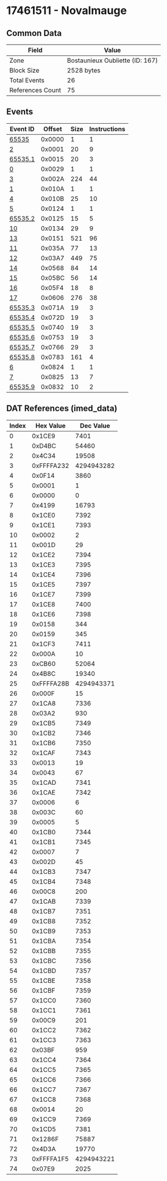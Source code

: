 # 17461511 - Novalmauge

## Common Data

| Field            | Value                           |
|------------------|---------------------------------|
| Zone             | Bostaunieux Oubliette (ID: 167) |
| Block Size       | 2528 bytes                      |
| Total Events     | 26                              |
| References Count | 75                              |

## Events

| Event ID                | Offset   |   Size |   Instructions |
|-------------------------|----------|--------|----------------|
| [65535](./65535.md)     | 0x0000   |      1 |              1 |
| [2](./2.md)             | 0x0001   |     20 |              9 |
| [65535.1](./65535.1.md) | 0x0015   |     20 |              3 |
| [0](./0.md)             | 0x0029   |      1 |              1 |
| [3](./3.md)             | 0x002A   |    224 |             44 |
| [1](./1.md)             | 0x010A   |      1 |              1 |
| [4](./4.md)             | 0x010B   |     25 |             10 |
| [5](./5.md)             | 0x0124   |      1 |              1 |
| [65535.2](./65535.2.md) | 0x0125   |     15 |              5 |
| [10](./10.md)           | 0x0134   |     29 |              9 |
| [13](./13.md)           | 0x0151   |    521 |             96 |
| [11](./11.md)           | 0x035A   |     77 |             13 |
| [12](./12.md)           | 0x03A7   |    449 |             75 |
| [14](./14.md)           | 0x0568   |     84 |             14 |
| [15](./15.md)           | 0x05BC   |     56 |             14 |
| [16](./16.md)           | 0x05F4   |     18 |              8 |
| [17](./17.md)           | 0x0606   |    276 |             38 |
| [65535.3](./65535.3.md) | 0x071A   |     19 |              3 |
| [65535.4](./65535.4.md) | 0x072D   |     19 |              3 |
| [65535.5](./65535.5.md) | 0x0740   |     19 |              3 |
| [65535.6](./65535.6.md) | 0x0753   |     19 |              3 |
| [65535.7](./65535.7.md) | 0x0766   |     29 |              3 |
| [65535.8](./65535.8.md) | 0x0783   |    161 |              4 |
| [6](./6.md)             | 0x0824   |      1 |              1 |
| [7](./7.md)             | 0x0825   |     13 |              7 |
| [65535.9](./65535.9.md) | 0x0832   |     10 |              2 |

## DAT References (imed_data)

|   Index | Hex Value   |   Dec Value |
|---------|-------------|-------------|
|       0 | 0x1CE9      |        7401 |
|       1 | 0xD4BC      |       54460 |
|       2 | 0x4C34      |       19508 |
|       3 | 0xFFFFA232  |  4294943282 |
|       4 | 0x0F14      |        3860 |
|       5 | 0x0001      |           1 |
|       6 | 0x0000      |           0 |
|       7 | 0x4199      |       16793 |
|       8 | 0x1CE0      |        7392 |
|       9 | 0x1CE1      |        7393 |
|      10 | 0x0002      |           2 |
|      11 | 0x001D      |          29 |
|      12 | 0x1CE2      |        7394 |
|      13 | 0x1CE3      |        7395 |
|      14 | 0x1CE4      |        7396 |
|      15 | 0x1CE5      |        7397 |
|      16 | 0x1CE7      |        7399 |
|      17 | 0x1CE8      |        7400 |
|      18 | 0x1CE6      |        7398 |
|      19 | 0x0158      |         344 |
|      20 | 0x0159      |         345 |
|      21 | 0x1CF3      |        7411 |
|      22 | 0x000A      |          10 |
|      23 | 0xCB60      |       52064 |
|      24 | 0x4B8C      |       19340 |
|      25 | 0xFFFFA28B  |  4294943371 |
|      26 | 0x000F      |          15 |
|      27 | 0x1CA8      |        7336 |
|      28 | 0x03A2      |         930 |
|      29 | 0x1CB5      |        7349 |
|      30 | 0x1CB2      |        7346 |
|      31 | 0x1CB6      |        7350 |
|      32 | 0x1CAF      |        7343 |
|      33 | 0x0013      |          19 |
|      34 | 0x0043      |          67 |
|      35 | 0x1CAD      |        7341 |
|      36 | 0x1CAE      |        7342 |
|      37 | 0x0006      |           6 |
|      38 | 0x003C      |          60 |
|      39 | 0x0005      |           5 |
|      40 | 0x1CB0      |        7344 |
|      41 | 0x1CB1      |        7345 |
|      42 | 0x0007      |           7 |
|      43 | 0x002D      |          45 |
|      44 | 0x1CB3      |        7347 |
|      45 | 0x1CB4      |        7348 |
|      46 | 0x00C8      |         200 |
|      47 | 0x1CAB      |        7339 |
|      48 | 0x1CB7      |        7351 |
|      49 | 0x1CB8      |        7352 |
|      50 | 0x1CB9      |        7353 |
|      51 | 0x1CBA      |        7354 |
|      52 | 0x1CBB      |        7355 |
|      53 | 0x1CBC      |        7356 |
|      54 | 0x1CBD      |        7357 |
|      55 | 0x1CBE      |        7358 |
|      56 | 0x1CBF      |        7359 |
|      57 | 0x1CC0      |        7360 |
|      58 | 0x1CC1      |        7361 |
|      59 | 0x00C9      |         201 |
|      60 | 0x1CC2      |        7362 |
|      61 | 0x1CC3      |        7363 |
|      62 | 0x03BF      |         959 |
|      63 | 0x1CC4      |        7364 |
|      64 | 0x1CC5      |        7365 |
|      65 | 0x1CC6      |        7366 |
|      66 | 0x1CC7      |        7367 |
|      67 | 0x1CC8      |        7368 |
|      68 | 0x0014      |          20 |
|      69 | 0x1CC9      |        7369 |
|      70 | 0x1CD5      |        7381 |
|      71 | 0x1286F     |       75887 |
|      72 | 0x4D3A      |       19770 |
|      73 | 0xFFFFA1F5  |  4294943221 |
|      74 | 0x07E9      |        2025 |
